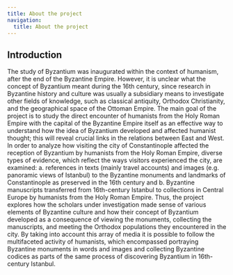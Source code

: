 ```yaml
---
title: About the project
navigation:
  title: About the project
---
```

## Introduction

The study of Byzantium was inaugurated within the context of humanism, after the end of the Byzantine Empire. However, it is unclear what the concept of Byzantium meant during the 16th century, since research in Byzantine history and culture was usually a subsidiary means to investigate other fields of knowledge, such as classical antiquity, Orthodox Christianity, and the geographical space of the Ottoman Empire. The main goal of the project is to study the direct encounter of humanists from the Holy Roman Empire with the capital of the Byzantine Empire itself as an effective way to understand how the idea of Byzantium developed and affected humanist thought; this will reveal crucial links in the relations between East and West. In order to analyze how visiting the city of Constantinople affected the reception of Byzantium by humanists from the Holy Roman Empire, diverse types of evidence, which reflect the ways visitors experienced the city, are examined: a. references in texts (mainly travel accounts) and images (e.g. panoramic views of Istanbul) to the Byzantine monuments and landmarks of Constantinople as preserved in the 16th century and b. Byzantine manuscripts transferred from 16th-century Istanbul to collections in Central Europe by humanists from the Holy Roman Empire. Thus, the project explores how the scholars under investigation made sense of various elements of Byzantine culture and how their concept of Byzantium developed as a consequence of viewing the monuments, collecting the manuscripts, and meeting the Orthodox populations they encountered in the city. By taking into account this array of media it is possible to follow the multifaceted activity of humanists, which encompassed portraying Byzantine monuments in words and images and collecting Byzantine codices as parts of the same process of discovering Byzantium in 16th-century Istanbul.
